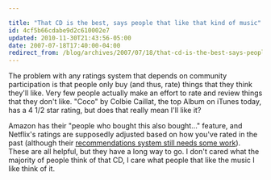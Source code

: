 ```yaml
---

title: "That CD is the best, says people that like that kind of music"
id: 4cf5b66cdabe9d2c610002e7
updated: 2010-11-30T21:43:56-05:00
date: 2007-07-18T17:40:00-04:00
redirect_from: /blog/archives/2007/07/18/that-cd-is-the-best-says-people-that-like-that-kind-of-music/
---
```


The problem with any ratings system that depends on community participation is that people only buy (and thus, rate) things that they think they'll like. Very few people actually make an effort to rate and review things that they don't like. "Coco" by Colbie Caillat, the top Album on iTunes today, has a 4 1/2 star rating, but does that really mean I'll like it?

Amazon has their "people who bought this also bought…" feature, and Netflix's ratings are supposedly adjusted based on how you've rated in the past (although their [recommendations system still needs some work](http://stream.opensoul.org/post/2579602)). These are all helpful, but they have a long way to go. I don't cared what the majority of people think of that CD, I care what people that like the music I like think of it.
